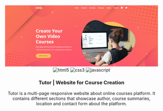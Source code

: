<div align="center">
  <br />
    <a>
      <img src="images/tutor-cover.png" alt="Project Cover">
    </a>
  <br />

  <div>
    <img src="https://img.shields.io/badge/-HTML_5-black?style=for-the-badge&logoColor=white&logo=html5&color=E34F26" alt="html5" />
    <img src="https://img.shields.io/badge/-css3-black?style=for-the-badge&logoColor=white&logo=css3&color=1572B6" alt="css3" />
    <img src="https://img.shields.io/badge/-javascript-yellow?style=for-the-badge&logoColor=white&logo=javascript" alt="javascript" />
  </div>

  <h3 align="center">Tutor | Website for Course Creation</h3>

   <div align="center">
     Tutor is a multi-page responsive website about online courses platform. It contains different sections that showcase author, course summaries, location and contact form about the platform.
    </div>
</div>